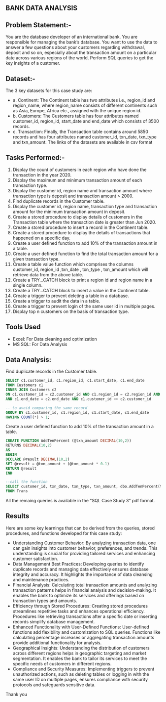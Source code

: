 
## BANK DATA ANALYSIS 

## Problem Statement:-

You are the database developer of an international bank. You are responsible for managing the bank’s database. You want to use the data to answer a few questions about your customers regarding withdrawal, deposit and so on, especially about the transaction amount on a particular date across various regions of the world. Perform SQL queries to get the key insights of a customer.

## Dataset:-
The 3 key datasets for this case study are:
- a. Continent: The Continent table has two attributes i.e., region_id and region_name, where region_name consists of different continents such as Asia, Europe, Africa etc., assigned with the unique region id.
- b. Customers: The Customers table has four attributes named customer_id, region_id, start_date and end_date which consists of 3500 records.
- c. Transaction: Finally, the Transaction table contains around 5850 records and has four attributes named customer_id, txn_date, txn_type and  txn_amount.
  The links of the datasets are available in csv format

## Tasks Performed:- 
1. Display the count of customers in each region who have done the transaction in the year 2020.
2. Display the maximum and minimum transaction amount of each transaction type.
3. Display the customer id, region name and transaction amount where transaction type is deposit and transaction amount > 2000.
4. Find duplicate records in the Customer table.
5. Display the customer id, region name, transaction type and transaction amount for the minimum transaction amount in deposit.
6. Create a stored procedure to display details of customers in the Transaction table where the transaction date is greater than Jun 2020.
7. Create a stored procedure to insert a record in the Continent table.
8. Create a stored procedure to display the details of transactions that happened on a specific day.
9. Create a user defined function to add 10% of the transaction amount in a table.
10. Create a user defined function to find the total transaction amount for a given transaction type.
11. Create a table value function which comprises the columns customer_id, region_id ,txn_date , txn_type , txn_amount which will retrieve data from the above table.
12. Create a TRY...CATCH block to print a region id and region name in a single column.
13. Create a TRY...CATCH block to insert a value in the Continent table.
14. Create a trigger to prevent deleting a table in a database.
15. Create a trigger to audit the data in a table.
16. Create a trigger to prevent login of the same user id in multiple pages.
17. Display top n customers on the basis of transaction type.

## Tools Used
- Excel: For Data cleaning and optimization
- MS SQL: For Data Analysis

## Data Analysis: 
Find duplicate records in the Customer table.
```sql 
SELECT c1.customer_id, c1.region_id, c1.start_date, c1.end_date
FROM Customers c1
INNER JOIN Customers c2
ON c1.customer_id = c2.customer_id AND c1.region_id = c2.region_id AND c1.start_date = c2.start_date
AND c1.end_date = c2.end_date AND c1.customer_id <> c2.customer_id

-- to avoid comparing the same record
GROUP BY c1.customer_id, c1.region_id, c1.start_date, c1.end_date
HAVING COUNT(*) > 1;
```
Create a user defined function to add 10% of the transaction amount in a table.
```sql 
CREATE FUNCTION AddTenPercent (@txn_amount DECIMAL(10,2))
RETURNS DECIMAL(10,2)
AS
BEGIN
DECLARE @result DECIMAL(10,2)
SET @result = @txn_amount + (@txn_amount * 0.1)
RETURN @result
END

--call the function
SELECT customer_id, txn_date, txn_type, txn_amount, dbo.AddTenPercent(txn_amount) AS txn_amount_with_10_percent
FROM Trans
```
All the remaing queries is available in the "SQL Case Study 3" pdf format.

## Results 
Here are some key learnings that can be derived from the queries, stored procedures, and functions developed for this case study:

- Understanding Customer Behavior: By analyzing transaction data, one can gain insights into customer behavior, preferences, and trends. This understanding is crucial for providing tailored services and enhancing customer satisfaction.
- Data Management Best Practices: Developing queries to identify duplicate records and managing data effectively ensures database integrity and accuracy. It highlights the importance of data cleansing and maintenance practices.
- Financial Analysis: Calculating total transaction amounts and analyzing transaction patterns helps in financial analysis and decision-making. It enables the bank to optimize its services and offerings based on transaction types and amounts.
- Efficiency through Stored Procedures: Creating stored procedures streamlines repetitive tasks and enhances operational efficiency. Procedures like retrieving transactions after a specific date or inserting records simplify database management.
- Enhanced Functionality with User-Defined Functions: User-defined functions add flexibility and customization to SQL queries. Functions like calculating percentage increases or aggregating transaction amounts provide additional functionality for analysis.
- Geographical Insights: Understanding the distribution of customers across different regions helps in geographic targeting and market segmentation. It enables the bank to tailor its services to meet the specific needs of customers in different regions.
- Compliance and Security Measures: Implementing triggers to prevent unauthorized actions, such as deleting tables or logging in with the same user ID on multiple pages, ensures compliance with security protocols and safeguards sensitive data.


Thank you 
